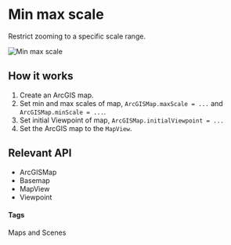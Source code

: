 # Min max scale

Restrict zooming to a specific scale range.

![Min max scale](min-max-scale.png)

## How it works

1. Create an ArcGIS map.
1. Set min and max scales of map, `ArcGISMap.maxScale = ...` and `ArcGISMap.minScale = ...`.
1. Set initial Viewpoint of map, `ArcGISMap.initialViewpoint = ...`
1. Set the ArcGIS map to the `MapView`.

## Relevant API

* ArcGISMap
* Basemap
* MapView
* Viewpoint

#### Tags

Maps and Scenes